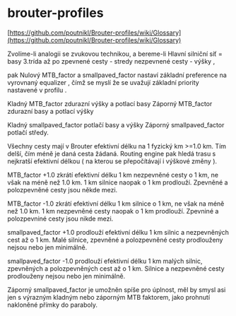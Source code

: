 # brouter-profiles

[https://github.com/poutnikl/Brouter-profiles/wiki/Glossary](https://github.com/poutnikl/Brouter-profiles/wiki/Glossary)

Zvolíme-li analogii se zvukovou technikou, a bereme-li
Hlavní silniční síť = basy
3.trída až po zpevnené cesty - stredy
nezpevnené cesty - výšky ,

pak Nulový MTB_factor a smallpaved_factor nastaví základní preference na vyrovnaný equalizer , čímž se myslí že se uvažují základní priority nastavené v profilu .

Kladný MTB_factor zdurazní výšky a potlací basy
Záporný  MTB_factor zdurazní basy  a potlací výšky

Kladný  smallpaved_factor potlačí basy  a výšky
Záporný smallpaved_factor potlačí středy.

Všechny cesty mají v Brouter efektivní délku na 1 fyzický km >=1.0 km. Tím delší, čím méně je daná cesta žádaná. Routing engine pak hledá trasu s nejkratší efektivní délkou ( na kterou se přepočítávají i výškové změny ).

MTB_factor +1.0 zkrátí efektivní délku 1 km nezpevněné cesty o 1 km, ne však na méně než 1.0 km.
1 km silnice naopak o 1 km prodlouží. Zpevněné a polozpevněné cesty jsou někde mezi.

MTB_factor -1.0 zkrátí efektivní délku 1 km silnice o 1 km, ne však na méně než 1.0 km.
1 km nezpevněné cesty naopak o 1 km prodlouží. Zpevniné a polozpevniné cesty jsou nikde mezi.

smallpaved_factor +1.0 prodlouží efektivní délku 1 km silnic a nezpevněných cest až o 1 km.
Malé silnice, zpevněné a polozpevněné cesty prodlouženy nejsou nebo jen minimálně.

smallpaved_factor -1.0 prodlouží efektivní délku 1 km malých silnic,
zpevněných a polozpevněných cest až o 1 km.
Silnice a nezpevněné cesty prodlouženy nejsou nebo jen minimálně.

Záporný smallpaved_factor je umožněn spíše pro úplnost,
měl by smysl asi jen s výrazným kladným nebo záporným MTB faktorem,
jako prohnutí nakloněné přímky do paraboly.
